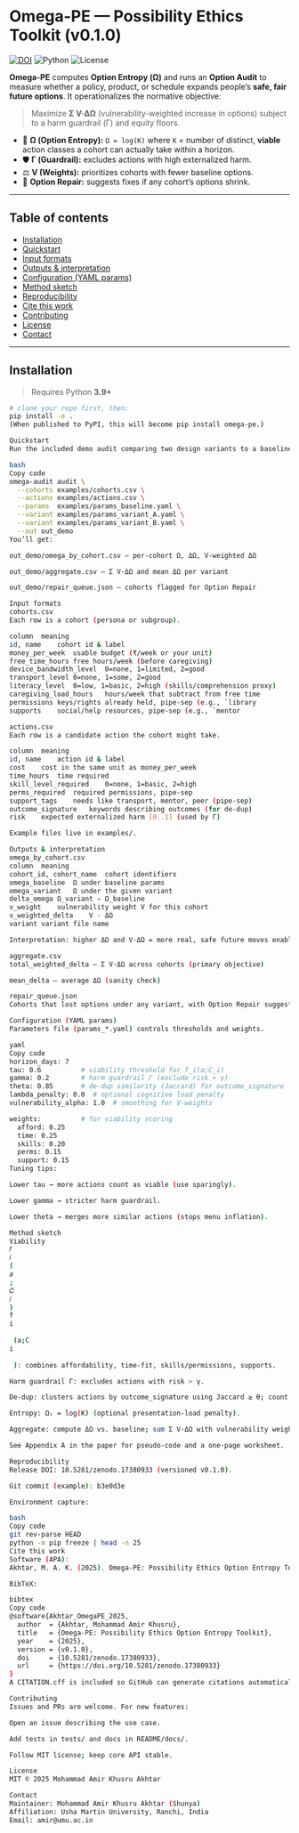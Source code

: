 # Omega-PE — Possibility Ethics Toolkit (v0.1.0)

[![DOI](https://zenodo.org/badge/DOI/10.5281/zenodo.17380933.svg)](https://doi.org/10.5281/zenodo.17380933)
![Python](https://img.shields.io/badge/python-3.9%2B-blue.svg)
![License](https://img.shields.io/badge/license-MIT-green.svg)

**Omega-PE** computes **Option Entropy (Ω)** and runs an **Option Audit** to measure whether a policy, product, or schedule expands people’s **safe, fair future options**. It operationalizes the normative objective:

> Maximize **Σ V·ΔΩ** (vulnerability-weighted increase in options) subject to a harm guardrail (Γ) and equity floors.

- 🔢 **Ω (Option Entropy):** `Ω = log(K)` where `K` = number of distinct, **viable** action classes a cohort can actually take within a horizon.  
- 🛡 **Γ (Guardrail):** excludes actions with high externalized harm.  
- ⚖️ **V (Weights):** prioritizes cohorts with fewer baseline options.  
- 🧰 **Option Repair:** suggests fixes if any cohort’s options shrink.

---

## Table of contents
- [Installation](#installation)
- [Quickstart](#quickstart)
- [Input formats](#input-formats)
- [Outputs & interpretation](#outputs--interpretation)
- [Configuration (YAML params)](#configuration-yaml-params)
- [Method sketch](#method-sketch)
- [Reproducibility](#reproducibility)
- [Cite this work](#cite-this-work)
- [Contributing](#contributing)
- [License](#license)
- [Contact](#contact)

---

## Installation

> Requires Python **3.9+**

```bash
# clone your repo first, then:
pip install -e .
(When published to PyPI, this will become pip install omega-pe.)

Quickstart
Run the included demo audit comparing two design variants to a baseline:

bash
Copy code
omega-audit audit \
  --cohorts examples/cohorts.csv \
  --actions examples/actions.csv \
  --params  examples/params_baseline.yaml \
  --variant examples/params_variant_A.yaml \
  --variant examples/params_variant_B.yaml \
  --out out_demo
You’ll get:

out_demo/omega_by_cohort.csv — per-cohort Ω, ΔΩ, V-weighted ΔΩ

out_demo/aggregate.csv — Σ V·ΔΩ and mean ΔΩ per variant

out_demo/repair_queue.json — cohorts flagged for Option Repair

Input formats
cohorts.csv
Each row is a cohort (persona or subgroup).

column	meaning
id, name	cohort id & label
money_per_week	usable budget (₹/week or your unit)
free_time_hours	free hours/week (before caregiving)
device_bandwidth_level	0=none, 1=limited, 2=good
transport_level	0=none, 1=some, 2=good
literacy_level	0=low, 1=basic, 2=high (skills/comprehension proxy)
caregiving_load_hours	hours/week that subtract from free time
permissions	keys/rights already held, pipe-sep (e.g., `library
supports	social/help resources, pipe-sep (e.g., `mentor

actions.csv
Each row is a candidate action the cohort might take.

column	meaning
id, name	action id & label
cost	cost in the same unit as money_per_week
time_hours	time required
skill_level_required	0=none, 1=basic, 2=high
perms_required	required permissions, pipe-sep
support_tags	needs like transport, mentor, peer (pipe-sep)
outcome_signature	keywords describing outcomes (for de-dup)
risk	expected externalized harm [0..1] (used by Γ)

Example files live in examples/.

Outputs & interpretation
omega_by_cohort.csv
column	meaning
cohort_id, cohort_name	cohort identifiers
omega_baseline	Ω under baseline params
omega_variant	Ω under the given variant
delta_omega	Ω_variant − Ω_baseline
v_weight	vulnerability weight V for this cohort
v_weighted_delta	V · ΔΩ
variant	variant file name

Interpretation: higher ΔΩ and V·ΔΩ = more real, safe future moves enabled.

aggregate.csv
total_weighted_delta — Σ V·ΔΩ across cohorts (primary objective)

mean_delta — average ΔΩ (sanity check)

repair_queue.json
Cohorts that lost options under any variant, with Option Repair suggestions (time credits, transport vouchers, permissions, mentoring, plain-language support, etc.).

Configuration (YAML params)
Parameters file (params_*.yaml) controls thresholds and weights.

yaml
Copy code
horizon_days: 7
tau: 0.6          # viability threshold for f_i(a;C_i)
gamma: 0.2        # harm guardrail Γ (exclude risk > γ)
theta: 0.85       # de-dup similarity (Jaccard) for outcome_signature
lambda_penalty: 0.0  # optional cognitive load penalty
vulnerability_alpha: 1.0  # smoothing for V-weights

weights:          # for viability scoring
  afford: 0.25
  time: 0.25
  skills: 0.20
  perms: 0.15
  support: 0.15
Tuning tips:

Lower tau → more actions count as viable (use sparingly).

Lower gamma → stricter harm guardrail.

Lower theta → merges more similar actions (stops menu inflation).

Method sketch
Viability 
𝑓
𝑖
(
𝑎
;
𝐶
𝑖
)
f 
i
​
 (a;C 
i
​
 ): combines affordability, time-fit, skills/permissions, supports.

Harm guardrail Γ: excludes actions with risk > γ.

De-dup: clusters actions by outcome_signature using Jaccard ≥ θ; count clusters K.

Entropy: Ωᵢ = log(K) (optional presentation-load penalty).

Aggregate: compute ΔΩ vs. baseline; sum Σ V·ΔΩ with vulnerability weights; apply equity floors; trigger Option Repair if any cohort loses options.

See Appendix A in the paper for pseudo-code and a one-page worksheet.

Reproducibility
Release DOI: 10.5281/zenodo.17380933 (versioned v0.1.0).

Git commit (example): b3e0d3e

Environment capture:

bash
Copy code
git rev-parse HEAD
python -m pip freeze | head -n 25
Cite this work
Software (APA):
Akhtar, M. A. K. (2025). Omega-PE: Possibility Ethics Option Entropy Toolkit (v0.1.0) [Computer software]. shunyaranbooks. https://doi.org/10.5281/zenodo.17380933

BibTeX:

bibtex
Copy code
@software{Akhtar_OmegaPE_2025,
  author  = {Akhtar, Mohammad Amir Khusru},
  title   = {Omega-PE: Possibility Ethics Option Entropy Toolkit},
  year    = {2025},
  version = {v0.1.0},
  doi     = {10.5281/zenodo.17380933},
  url     = {https://doi.org/10.5281/zenodo.17380933}
}
A CITATION.cff is included so GitHub can generate citations automatically.

Contributing
Issues and PRs are welcome. For new features:

Open an issue describing the use case.

Add tests in tests/ and docs in README/docs/.

Follow MIT license; keep core API stable.

License
MIT © 2025 Mohammad Amir Khusru Akhtar

Contact
Maintainer: Mohammad Amir Khusru Akhtar (Shunya)
Affiliation: Usha Martin University, Ranchi, India
Email: amir@umu.ac.in
